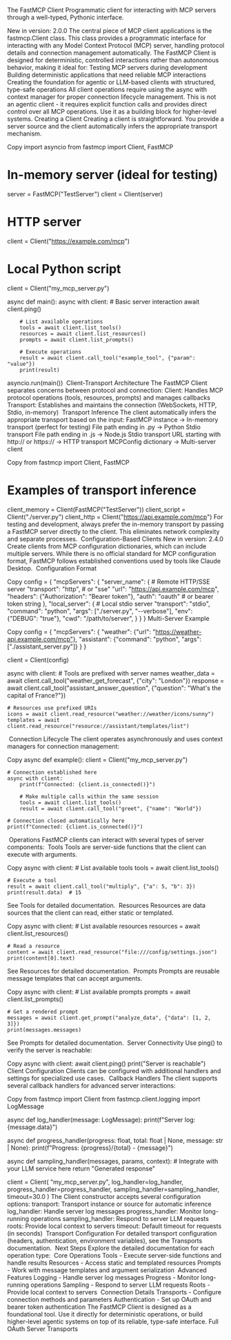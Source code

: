 The FastMCP Client
Programmatic client for interacting with MCP servers through a well-typed, Pythonic interface.

New in version: 2.0.0
The central piece of MCP client applications is the fastmcp.Client class. This class provides a programmatic interface for interacting with any Model Context Protocol (MCP) server, handling protocol details and connection management automatically.
The FastMCP Client is designed for deterministic, controlled interactions rather than autonomous behavior, making it ideal for:
Testing MCP servers during development
Building deterministic applications that need reliable MCP interactions
Creating the foundation for agentic or LLM-based clients with structured, type-safe operations
All client operations require using the async with context manager for proper connection lifecycle management.
This is not an agentic client - it requires explicit function calls and provides direct control over all MCP operations. Use it as a building block for higher-level systems.
​
Creating a Client
Creating a client is straightforward. You provide a server source and the client automatically infers the appropriate transport mechanism.

Copy
import asyncio
from fastmcp import Client, FastMCP

# In-memory server (ideal for testing)
server = FastMCP("TestServer")
client = Client(server)

# HTTP server
client = Client("https://example.com/mcp")

# Local Python script
client = Client("my_mcp_server.py")

async def main():
    async with client:
        # Basic server interaction
        await client.ping()
        
        # List available operations
        tools = await client.list_tools()
        resources = await client.list_resources()
        prompts = await client.list_prompts()
        
        # Execute operations
        result = await client.call_tool("example_tool", {"param": "value"})
        print(result)

asyncio.run(main())
​
Client-Transport Architecture
The FastMCP Client separates concerns between protocol and connection:
Client: Handles MCP protocol operations (tools, resources, prompts) and manages callbacks
Transport: Establishes and maintains the connection (WebSockets, HTTP, Stdio, in-memory)
​
Transport Inference
The client automatically infers the appropriate transport based on the input:
FastMCP instance → In-memory transport (perfect for testing)
File path ending in .py → Python Stdio transport
File path ending in .js → Node.js Stdio transport
URL starting with http:// or https:// → HTTP transport
MCPConfig dictionary → Multi-server client

Copy
from fastmcp import Client, FastMCP

# Examples of transport inference
client_memory = Client(FastMCP("TestServer"))
client_script = Client("./server.py") 
client_http = Client("https://api.example.com/mcp")
For testing and development, always prefer the in-memory transport by passing a FastMCP server directly to the client. This eliminates network complexity and separate processes.
​
Configuration-Based Clients
New in version: 2.4.0
Create clients from MCP configuration dictionaries, which can include multiple servers. While there is no official standard for MCP configuration format, FastMCP follows established conventions used by tools like Claude Desktop.
​
Configuration Format

Copy
config = {
    "mcpServers": {
        "server_name": {
            # Remote HTTP/SSE server
            "transport": "http",  # or "sse" 
            "url": "https://api.example.com/mcp",
            "headers": {"Authorization": "Bearer token"},
            "auth": "oauth"  # or bearer token string
        },
        "local_server": {
            # Local stdio server
            "transport": "stdio",
            "command": "python",
            "args": ["./server.py", "--verbose"],
            "env": {"DEBUG": "true"},
            "cwd": "/path/to/server",
        }
    }
}
​
Multi-Server Example

Copy
config = {
    "mcpServers": {
        "weather": {"url": "https://weather-api.example.com/mcp"},
        "assistant": {"command": "python", "args": ["./assistant_server.py"]}
    }
}

client = Client(config)

async with client:
    # Tools are prefixed with server names
    weather_data = await client.call_tool("weather_get_forecast", {"city": "London"})
    response = await client.call_tool("assistant_answer_question", {"question": "What's the capital of France?"})
    
    # Resources use prefixed URIs
    icons = await client.read_resource("weather://weather/icons/sunny")
    templates = await client.read_resource("resource://assistant/templates/list")
​
Connection Lifecycle
The client operates asynchronously and uses context managers for connection management:

Copy
async def example():
    client = Client("my_mcp_server.py")
    
    # Connection established here
    async with client:
        print(f"Connected: {client.is_connected()}")
        
        # Make multiple calls within the same session
        tools = await client.list_tools()
        result = await client.call_tool("greet", {"name": "World"})
        
    # Connection closed automatically here
    print(f"Connected: {client.is_connected()}")
​
Operations
FastMCP clients can interact with several types of server components:
​
Tools
Tools are server-side functions that the client can execute with arguments.

Copy
async with client:
    # List available tools
    tools = await client.list_tools()
    
    # Execute a tool
    result = await client.call_tool("multiply", {"a": 5, "b": 3})
    print(result.data)  # 15
See Tools for detailed documentation.
​
Resources
Resources are data sources that the client can read, either static or templated.

Copy
async with client:
    # List available resources
    resources = await client.list_resources()
    
    # Read a resource
    content = await client.read_resource("file:///config/settings.json")
    print(content[0].text)
See Resources for detailed documentation.
​
Prompts
Prompts are reusable message templates that can accept arguments.

Copy
async with client:
    # List available prompts
    prompts = await client.list_prompts()
    
    # Get a rendered prompt
    messages = await client.get_prompt("analyze_data", {"data": [1, 2, 3]})
    print(messages.messages)
See Prompts for detailed documentation.
​
Server Connectivity
Use ping() to verify the server is reachable:

Copy
async with client:
    await client.ping()
    print("Server is reachable")
​
Client Configuration
Clients can be configured with additional handlers and settings for specialized use cases.
​
Callback Handlers
The client supports several callback handlers for advanced server interactions:

Copy
from fastmcp import Client
from fastmcp.client.logging import LogMessage

async def log_handler(message: LogMessage):
    print(f"Server log: {message.data}")

async def progress_handler(progress: float, total: float | None, message: str | None):
    print(f"Progress: {progress}/{total} - {message}")

async def sampling_handler(messages, params, context):
    # Integrate with your LLM service here
    return "Generated response"

client = Client(
    "my_mcp_server.py",
    log_handler=log_handler,
    progress_handler=progress_handler,
    sampling_handler=sampling_handler,
    timeout=30.0
)
The Client constructor accepts several configuration options:
transport: Transport instance or source for automatic inference
log_handler: Handle server log messages
progress_handler: Monitor long-running operations
sampling_handler: Respond to server LLM requests
roots: Provide local context to servers
timeout: Default timeout for requests (in seconds)
​
Transport Configuration
For detailed transport configuration (headers, authentication, environment variables), see the Transports documentation.
​
Next Steps
Explore the detailed documentation for each operation type:
​
Core Operations
Tools - Execute server-side functions and handle results
Resources - Access static and templated resources
Prompts - Work with message templates and argument serialization
​
Advanced Features
Logging - Handle server log messages
Progress - Monitor long-running operations
Sampling - Respond to server LLM requests
Roots - Provide local context to servers
​
Connection Details
Transports - Configure connection methods and parameters
Authentication - Set up OAuth and bearer token authentication
The FastMCP Client is designed as a foundational tool. Use it directly for deterministic operations, or build higher-level agentic systems on top of its reliable, type-safe interface.
Full OAuth Server
Transports
